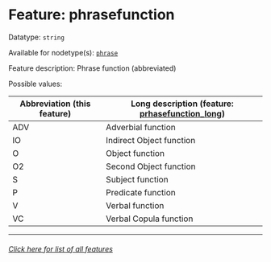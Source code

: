 # Feature: phrasefunction

Datatype: `string`

Available for nodetype(s): [`phrase`](phrasenodefeatures.md#readme)

Feature description: Phrase function (abbreviated)

Possible values:

Abbreviation (this feature) | Long description (feature: [prhasefunction_long](phrasefunction_long.md#readme))
--- | --- 
ADV | Adverbial function
IO | Indirect Object function
O | Object function
O2 | Second Object function
S | Subject function
P | Predicate function
V | Verbal function
VC | Verbal Copula function

---
###### [Click here for list of all features](home.md#readme)
